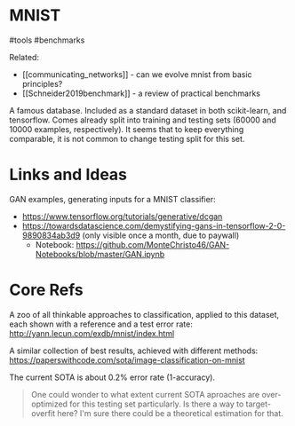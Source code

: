 # MNIST

#tools #benchmarks

Related:
* [[communicating_networks]] - can we evolve mnist from basic principles?
* [[Schneider2019benchmark]] - a review of practical benchmarks

A famous database. Included as a standard dataset in both scikit-learn, and tensorflow. Comes already split into training and testing sets (60000 and 10000 examples, respectively). It seems that to keep everything comparable, it is not common to change testing split for this set.

# Links and Ideas

GAN examples, generating inputs for a MNIST classifier:
* https://www.tensorflow.org/tutorials/generative/dcgan
* https://towardsdatascience.com/demystifying-gans-in-tensorflow-2-0-9890834ab3d9 (only visible once a month, due to paywall)
    * Notebook: https://github.com/MonteChristo46/GAN-Notebooks/blob/master/GAN.ipynb

# Core Refs

A zoo of all thinkable approaches to classification, applied to this dataset, each shown with a reference and a test error rate: http://yann.lecun.com/exdb/mnist/index.html

A similar collection of best results, achieved with different methods: https://paperswithcode.com/sota/image-classification-on-mnist

The current SOTA is about 0.2% error rate (1-accuracy).

> One could wonder to what extent current SOTA aproaches are over-optimized for this testing set particularly. Is there a way to target-overfit here? I'm sure there could be a theoretical estimation for that.
